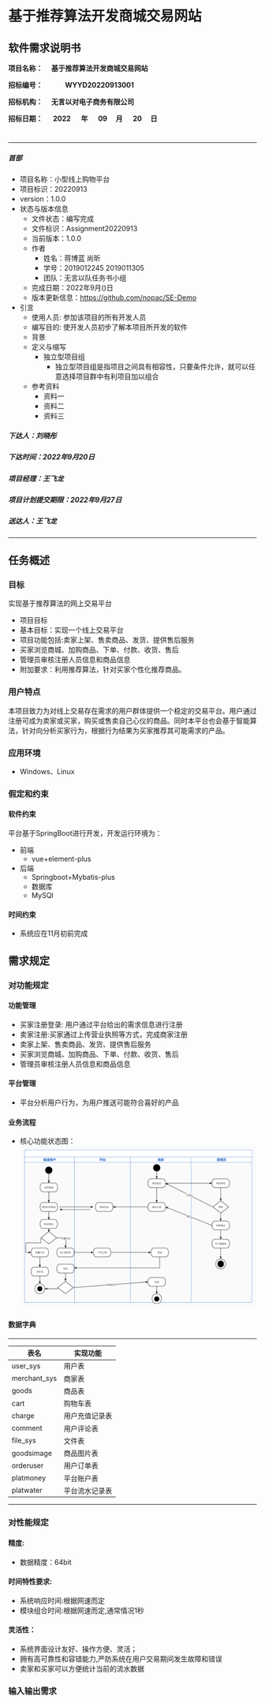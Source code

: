 # 基于推荐算法开发商城交易网站

## 软件需求说明书
__项目名称：
&emsp;基于推荐算法开发商城交易网站&emsp;__

**招标编号：
&emsp;&emsp;&emsp;WYYD20220913001&emsp;&emsp;&emsp;&emsp;**

**招标机构：
&emsp;无言以对电子商务有限公司&emsp;&emsp;&emsp;**

**招标日期：
&nbsp;&ensp;&ensp;2022&ensp;&ensp;&ensp;年
&nbsp;&emsp;09&emsp;&nbsp;月
&emsp;&nbsp;20&emsp;&nbsp;日**
#

---
##### 首部
* 项目名称：小型线上购物平台
* 项目标识：20220913
* version：1.0.0
* 状态与版本信息
    * 文件状态：编写完成
    * 文件标识：Assignment20220913
    * 当前版本：1.0.0
    * 作者
        * 姓名：蒋博蓝 尚昕
        * 学号：2019012245 2019011305
        * 团队：无言以队任务书小组
    * 完成日期：2022年9月()日
    * 版本更新信息：https://github.com/nopac/SE-Demo
* 引言
    * 使用人员: 参加该项目的所有开发人员
    * 编写目的: 使开发人员初步了解本项目所开发的软件
    * 背景
    * 定义与缩写
        * 独立型项目组
            * 独立型项目组是指项目之间具有相容性，只要条件允许，就可以任意选择项目群中有利项目加以组合
    * 参考资料
        * 资料一
        * 资料二
        * 资料三
##### 下达人：刘晓彤
##### 下达时间：2022年9月20日
##### 项目经理：王飞龙
##### 项目计划提交期限：2022年9月27日
##### 送达人：王飞龙

---
## 任务概述
### 目标
实现基于推荐算法的网上交易平台
* 项目目标
* 基本目标：实现一个线上交易平台
* 项目功能包括:卖家上架、售卖商品、发货、提供售后服务
* 买家浏览商城、加购商品、下单、付款、收货、售后
* 管理员审核注册人员信息和商品信息
* 附加要求：利用推荐算法，针对买家个性化推荐商品。
### 用户特点
本项目致力为对线上交易存在需求的用户群体提供一个稳定的交易平台。用户通过注册可成为卖家或买家，购买或售卖自己心仪的商品。同时本平台也会基于智能算法，针对向分析买家行为，根据行为结果为买家推荐其可能需求的产品。
### 应用环境
* Windows、Linux
### 假定和约束
#### 软件约束
平台基于SpringBoot进行开发，开发运行环境为：
* 前端
  * vue+element-plus
* 后端
    * Springboot+Mybatis-plus
    * 数据库
    * MySQl
#### 时间约束
* 系统应在11月初前完成
## 需求规定
### 对功能规定
#### 功能管理
* 买家注册登录: 用户通过平台给出的需求信息进行注册
* 卖家注册:买家通过上传营业执照等方式，完成商家注册
* 卖家上架、售卖商品、发货、提供售后服务
* 买家浏览商城、加购商品、下单、付款、收货、售后
* 管理员审核注册人员信息和商品信息
#### 平台管理
* 平台分析用户行为，为用户推送可能符合喜好的产品
#### 业务流程
* 核心功能状态图：
![img.png](ProjDevPlan_File/CoreFunction.png)
#### 数据字典

---

| 表名  | 实现功能 |
|-----|------|
|user_sys | 用户表|
|merchant_sys| 商家表|
|goods|商品表|
| cart |购物车表|
|charge|用户充值记录表|
 |comment | 用户评论表|
| file_sys | 文件表|
| goodsimage  |  商品图片表|
| orderuser  |  用户订单表|
|platmoney |平台账户表|
|platwater |平台流水记录表|
---

### 对性能规定
#### 精度:
* 数据精度：64bit
#### 时间特性要求:
* 系统响应时间:根据网速而定
* 模块组合时间:根据网速而定,通常情况1秒
#### 灵活性：
* 系统界面设计友好、操作方便、灵活；
* 拥有高可靠性和容错能力,严防系统在用户交易期间发生故障和错误
* 卖家和买家可以方便统计当前的流水数据
### 输入输出需求